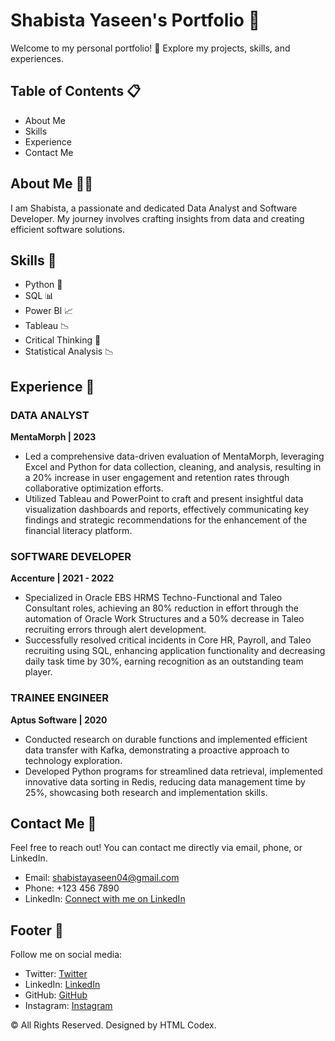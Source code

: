 # Shabista Yaseen's Portfolio 🌟

Welcome to my personal portfolio! 🚀 Explore my projects, skills, and experiences.

## Table of Contents 📋

- About Me
- Skills
- Experience
- Contact Me

## About Me 🙋‍♀️

I am Shabista, a passionate and dedicated Data Analyst and Software Developer. My journey involves crafting insights from data and creating efficient software solutions.

## Skills 🚀

- Python 🐍
- SQL 📊
- Power BI 📈
- Tableau 📉
- Critical Thinking 🤔
- Statistical Analysis 📉

## Experience 💼

### DATA ANALYST
**MentaMorph | 2023**

- Led a comprehensive data-driven evaluation of MentaMorph, leveraging Excel and Python for data collection, cleaning, and analysis, resulting in a 20% increase in user engagement and retention rates through collaborative optimization efforts.
- Utilized Tableau and PowerPoint to craft and present insightful data visualization dashboards and reports, effectively communicating key findings and strategic recommendations for the enhancement of the financial literacy platform.

### SOFTWARE DEVELOPER
**Accenture | 2021 - 2022**

- Specialized in Oracle EBS HRMS Techno-Functional and Taleo Consultant roles, achieving an 80% reduction in effort through the automation of Oracle Work Structures and a 50% decrease in Taleo recruiting errors through alert development.
- Successfully resolved critical incidents in Core HR, Payroll, and Taleo recruiting using SQL, enhancing application functionality and decreasing daily task time by 30%, earning recognition as an outstanding team player.

### TRAINEE ENGINEER
**Aptus Software | 2020**

- Conducted research on durable functions and implemented efficient data transfer with Kafka, demonstrating a proactive approach to technology exploration.
- Developed Python programs for streamlined data retrieval, implemented innovative data sorting in Redis, reducing data management time by 25%, showcasing both research and implementation skills.

## Contact Me 📧

Feel free to reach out! You can contact me directly via email, phone, or LinkedIn.

- Email: shabistayaseen04@gmail.com
- Phone: +123 456 7890
- LinkedIn: [Connect with me on LinkedIn](https://www.linkedin.com/in/shabista/)

## Footer 📅

Follow me on social media:

- Twitter: [Twitter](https://twitter.com/shabi340)
- LinkedIn: [LinkedIn](https://www.linkedin.com/in/shabista/)
- GitHub: [GitHub](https://github.com/shabi340)
- Instagram: [Instagram](https://www.instagram.com/shabistayaseen/)

&copy; All Rights Reserved. Designed by HTML Codex.
